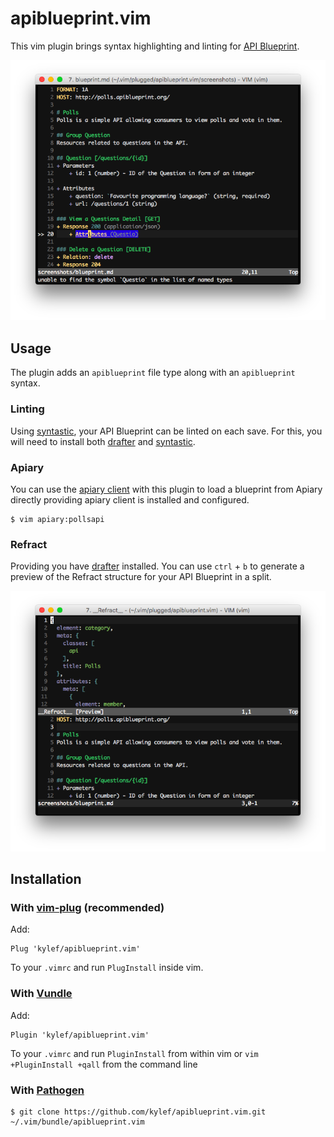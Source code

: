 # apiblueprint.vim

This vim plugin brings syntax highlighting and linting for [API
Blueprint](http://apiblueprint.org).

![API Blueprint Plugin Screenshot](screenshots/syntax.png)

## Usage

The plugin adds an `apiblueprint` file type along with an `apiblueprint`
syntax.

### Linting

Using [syntastic](https://github.com/scrooloose/syntastic), your API Blueprint
can be linted on each save. For this, you will need to install both
[drafter](https://github.com/apiaryio/drafter#install) and
[syntastic](https://github.com/scrooloose/syntastic#2-installation).

### Apiary

You can use the [apiary client](https://github.com/apiaryio/apiary-client) with
this plugin to load a blueprint from Apiary directly providing apiary client is
installed and configured.

```shell
$ vim apiary:pollsapi
```

### Refract

Providing you have [drafter](https://github.com/apiaryio/drafter#install)
installed. You can use `ctrl` + `b` to generate a preview of the Refract
structure for your API Blueprint in a split.

![](screenshots/refract.png)

## Installation

### With [vim-plug](https://github.com/junegunn/vim-plug) (recommended)

Add:

```viml
Plug 'kylef/apiblueprint.vim'
```

To your `.vimrc` and run `PlugInstall` inside vim.

### With [Vundle](https://github.com/gmarik/vundle)

Add:

```viml
Plugin 'kylef/apiblueprint.vim'
```

To your `.vimrc` and run `PluginInstall` from within vim or `vim
+PluginInstall +qall` from the command line

### With [Pathogen](https://github.com/tpope/vim-pathogen)

```shell
$ git clone https://github.com/kylef/apiblueprint.vim.git ~/.vim/bundle/apiblueprint.vim
```
